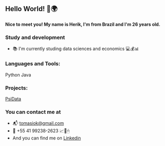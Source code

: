 ## Hello World! 👋🌍

#### Nice to meet you! My name is Herik, I'm from Brazil and I'm 26 years old. 
<!--
**Herik-T/Herik-T** is a ✨ _special_ ✨ repository because its `README.md` (this file) appears on your GitHub profile.

Here are some ideas to get you started:

- 🔭 I’m currently working on ...
- 🌱 I’m currently learning Data Science and 
- 👯 I’m looking to collaborate on ...
- 🤔 I’m looking for help with ...
- 💬 Ask me about ...
- 📫 How to reach me: ...
- 😄 Pronouns: ...
- ⚡ Fun fact: ...
-->

### Study and development

- 📚 I'm currently studing data sciences and economics 💻💰📊

### Languages and Tools:
Python
Java

### Projects:
[PsiData](https://github.com/brunamulinari/TechLabsProject_PsiData/blob/main/README.md)

### You can contact me at
- 📬 tomasiok@gmail.com
- 📲 +55 41 99238-2623
📈📌🖱
- And you can find me on [Linkedin](https://www.linkedin.com/in/herik-tomasiok-0a9223216/)

